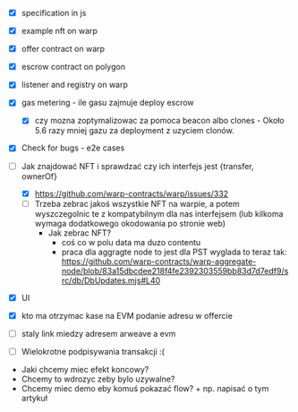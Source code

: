 - [X] specification in js
- [X] example nft on warp
- [X] offer contract on warp
- [X] escrow contract on polygon
- [X] listener and registry on warp 
- [X] gas metering - ile gasu zajmuje deploy escrow
   - [X] czy mozna zoptymalizowac za pomoca beacon albo clones - Około 5.6 razy mniej gazu za deployment z uzyciem clonów.
- [X] Check for bugs - e2e cases

- [ ] Jak znajdować NFT i sprawdzać czy ich interfejs jest {transfer, ownerOf}
    - [X] https://github.com/warp-contracts/warp/issues/332
    - [ ] Trzeba zebrac jakoś wszystkie NFT na warpie, a potem wyszczegolnic te z kompatybilnym dla nas interfejsem (lub kilkoma wymaga dodatkowego okodowania po stronie web)
        - Jak zebrac NFT?
            - coś co w polu data ma duzo contentu
            - praca dla aggragte node to jest dla PST wyglada to teraz tak: https://github.com/warp-contracts/warp-aggregate-node/blob/83a15dbcdee218f4fe2392303559bb83d7d7edf9/src/db/DbUpdates.mjs#L40
- [X] UI
- [X] kto ma otrzymac kase na EVM podanie adresu w offercie
- [ ] staly link miedzy adresem arweave a evm 

- [ ] Wielokrotne podpisywania transakcji :(

- Jaki chcemy miec efekt koncowy?
- Chcemy to wdrozyc zeby bylo uzywalne?
- Chcemy miec demo eby komuś pokazać flow? + np. napisać o tym artykuł
